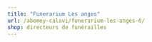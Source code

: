 ```yaml
---
title: "Funerarium Les anges"
url: /abomey-calavi/funerarium-les-anges-6/
shop: directeurs de funérailles
---
```


